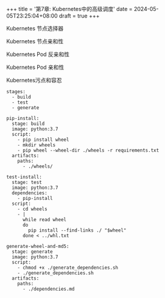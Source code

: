 +++
title = '第7章:  Kubernetes中的高级调度'
date = 2024-05-05T23:25:04+08:00
draft = true
+++

Kubernetes 节点选择器

Kubernetes 节点亲和性 

Kubernetes Pod 反亲和性

Kubernetes Pod 亲和性

Kubernetes污点和容忍



```
stages:
  - build
  - test
  - generate

pip-install:
  stage: build
  image: python:3.7
  script:
    - pip install wheel
    - mkdir wheels
    - pip wheel --wheel-dir ./wheels -r requirements.txt
  artifacts:
    paths:
      - ./wheels/

test-install:
  stage: test
  image: python:3.7
  dependencies:
    - pip-install
  script:
    - cd wheels
    - |
      while read wheel
      do
        pip install --find-links ./ "$wheel"
      done < ../whl.txt

generate-wheel-and-md5:
  stage: generate
  image: python:3.7
  script:
    - chmod +x ./generate_dependencies.sh
    - ./generate_dependencies.sh
  artifacts:
    paths:
      - ./dependencies.md
```

